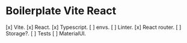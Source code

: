 # Boilerplate Vite React

[x] Vite.
[x] React.
[x] Typescript.
[ ] envs.
[ ] Linter.
[x] React router.
[ ] Storage?.
[ ] Tests
[ ] MaterialUI.


 



